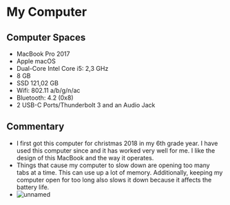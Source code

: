 # My Computer
## Computer Spaces
* MacBook Pro 2017
* Apple macOS
* Dual-Core Intel Core i5: 2,3 GHz
* 8 GB
* SSD 121,02 GB
* Wifi: 802.11 a/b/g/n/ac
* Bluetooth: 4.2 (0x8)
* 2 USB-C Ports/Thunderbolt 3 and an Audio Jack
## Commentary
* I first got this computer for christmas 2018 in my 6th grade year. I have used this computer since and it has worked very well for me. I like the design of this MacBook and the way it operates.
* Things that cause my computer to slow down are opening too many tabs at a time. This can use up a lot of memory. Additionally, keeping my computer open for too long also slows it down because it affects the battery life.  
* ![unnamed](https://user-images.githubusercontent.com/89731547/131467864-53cfb6c5-6d09-4aa5-9cb9-818e9a48ab8c.jpg)
